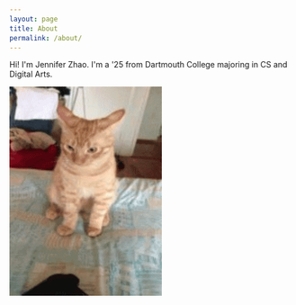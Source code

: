```yaml
---
layout: page
title: About
permalink: /about/
---
```


Hi! 
I'm Jennifer Zhao. I'm a '25 from Dartmouth College majoring in CS and Digital Arts.

![alt-text](/images/cat.gif)
